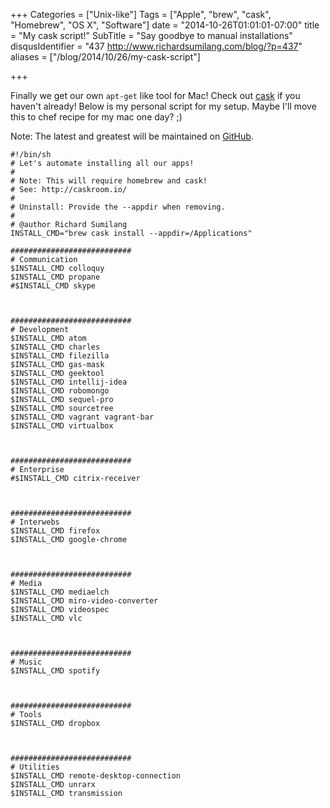 +++
Categories = ["Unix-like"]
Tags = ["Apple", "brew", "cask", "Homebrew", "OS X", "Software"]
date = "2014-10-26T01:01:01-07:00"
title = "My cask script!"
SubTitle = "Say goodbye to manual installations"
disqusIdentifier = "437 http://www.richardsumilang.com/blog/?p=437"
aliases = ["/blog/2014/10/26/my-cask-script"]

+++

Finally we get our own `apt-get` like tool for Mac! Check out [cask][1] if you
haven't already! Below is my personal script for my setup. Maybe I'll move this
to chef recipe for my mac one day? ;)

Note: The latest and greatest will be maintained on [GitHub][2].
 
<pre><code class="language-bash" title="Cask" >#!/bin/sh
# Let's automate installing all our apps!
#
# Note: This will require homebrew and cask!
# See: http://caskroom.io/
# 
# Uninstall: Provide the --appdir when removing.
#
# @author Richard Sumilang <me@richardsumilang.com>
INSTALL_CMD="brew cask install --appdir=/Applications"

###########################
# Communication
$INSTALL_CMD colloquy
$INSTALL_CMD propane
#$INSTALL_CMD skype



###########################
# Development
$INSTALL_CMD atom
$INSTALL_CMD charles
$INSTALL_CMD filezilla
$INSTALL_CMD gas-mask
$INSTALL_CMD geektool
$INSTALL_CMD intellij-idea
$INSTALL_CMD robomongo
$INSTALL_CMD sequel-pro
$INSTALL_CMD sourcetree
$INSTALL_CMD vagrant vagrant-bar
$INSTALL_CMD virtualbox



###########################
# Enterprise
#$INSTALL_CMD citrix-receiver



###########################
# Interwebs
$INSTALL_CMD firefox
$INSTALL_CMD google-chrome



###########################
# Media
$INSTALL_CMD mediaelch
$INSTALL_CMD miro-video-converter
$INSTALL_CMD videospec
$INSTALL_CMD vlc



###########################
# Music
$INSTALL_CMD spotify



###########################
# Tools
$INSTALL_CMD dropbox



###########################
# Utilities
$INSTALL_CMD remote-desktop-connection
$INSTALL_CMD unrarx
$INSTALL_CMD transmission
</code></pre>

[1]: http://caskroom.io/ "Homebrew cask"
[2]: https://github.com/rsumilang/personal/blob/master/scripts/setup/apps-cask.sh "apps-cask"
